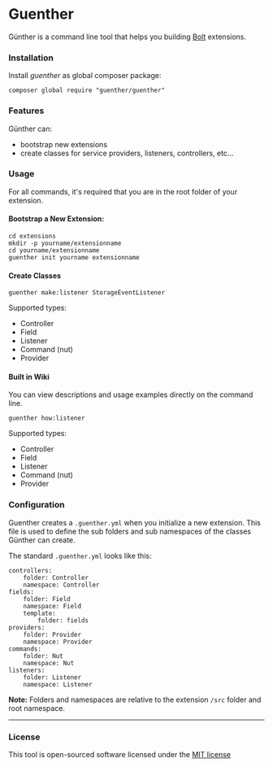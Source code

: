 Guenther
========

Günther is a command line tool that helps you building [Bolt](https://bolt.cm/) extensions. 

### Installation

Install *guenther* as global composer package:
```
composer global require "guenther/guenther"
```

### Features

Günther can:
- bootstrap new extensions
- create classes for service providers, listeners, controllers, etc...

### Usage

For all commands, it's required that you are in the root folder of your extension.

####  Bootstrap a New Extension:

```
cd extensions
mkdir -p yourname/extensionname
cd yourname/extensionname
guenther init yourname extensionname
```

#### Create Classes

```
guenther make:listener StorageEventListener
```

Supported types:
- Controller
- Field
- Listener
- Command (nut)
- Provider

#### Built in Wiki

You can view descriptions and usage examples directly on the command line.

```
guenther how:listener
```

Supported types:
- Controller
- Field
- Listener
- Command (nut)
- Provider

### Configuration

Guenther creates a `.guenther.yml` when you initialize a new extension. 
This file is used to define the sub folders and sub namespaces of the classes Günther can create.

The standard `.guenther.yml` looks like this:

```
controllers:
    folder: Controller
    namespace: Controller
fields:
    folder: Field
    namespace: Field
    template:
        folder: fields
providers:
    folder: Provider
    namespace: Provider
commands:
    folder: Nut
    namespace: Nut
listeners:
    folder: Listener
    namespace: Listener
```

**Note:** Folders and namespaces are relative to the extension `/src` folder and root namespace.

---

### License

This tool is open-sourced software licensed under the [MIT license](http://opensource.org/licenses/MIT)
